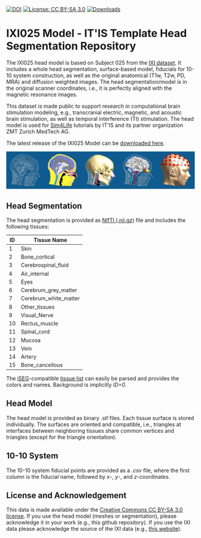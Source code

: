 [![DOI](https://zenodo.org/badge/566711963.svg)](https://zenodo.org/badge/latestdoi/566711963)
[![License: CC BY-SA 3.0](https://img.shields.io/badge/License-CC%20BY%20SA%203.0-lightgrey.svg)](https://creativecommons.org/licenses/by-sa/3.0/)
[![Downloads](https://img.shields.io/github/downloads/ITISFoundation/IXI025/total.svg)](https://github.com/ITISFoundation/IXI025/releases)



# IXI025 Model - IT'IS Template Head Segmentation Repository

The IXI025 head model is based on Subject 025 from the [IXI dataset](https://brain-development.org/ixi-dataset/). It includes a whole head segmentation, surface-based model, fiducials for 10-10 system construction, as well as the original anatomical (T1w, T2w, PD, MRA) and diffusion weighted images. The head segmentation/model is in the original scanner coordinates, i.e., it is perfectly aligned with the magnetic resonance images.

This dataset is made public to support research in computational brain stimulation modeling, e.g., transcranial electric, magnetic, and acoustic brain stimulation, as well as temporal interference (TI) stimulation. The head model is used for [Sim4Life](https://zmt.swiss/sim4life/) tutorials by IT'IS and its partner organization ZMT Zurich MedTech AG.

The latest release of the IXI025 Model can be [downloaded here](https://github.com/ITISFoundation/IXI025/releases).

![Head segmentation and model](visuals/head_model.png)


## Head Segmentation

The head segmentation is provided as [NIfTI (.nii.gz)](https://brainder.org/2012/09/23/the-nifti-file-format) file and includes the following tissues:

| ID  | Tissue Name           |
| --- | --------------------- |
| 1   | Skin                  |
| 2   | Bone_cortical         |
| 3   | Cerebrospinal_fluid   |
| 4   | Air_internal          |
| 5   | Eyes                  |
| 6   | Cerebrum_grey_matter  |
| 7   | Cerebrum_white_matter |
| 8   | Other_tissues         |
| 9   | Visual_Nerve          |
| 10  | Rectus_muscle         |
| 11  | Spinal_cord           |
| 12  | Mucosa                |
| 13  | Vein                  |
| 14  | Artery                |
| 15  | Bone_cancellous       |

The [iSEG](https://github.com/ITISFoundation/osparc-iseg)-compatible [tissue list](IXI025-Guys-0852-SEG.txt) can easily be parsed and provides the colors and names. Background is implicitly *ID=0*.

## Head Model

The head model is provided as binary *.stl* files. Each tissue surface is stored individually. The surfaces are oriented and compatible, i.e., triangles at interfaces between neighboring tissues share common vertices and triangles (except for the triangle orientation).

## 10-10 System

The 10-10 system fiducial points are provided as a *.csv* file, where the first column is the fiducial name, followed by *x*-, *y*-, and *z*-coordinates.

## License and Acknowledgement

This data is made available under the [Creative Commons CC BY-SA 3.0 license](https://creativecommons.org/licenses/by-sa/3.0/legalcode). If you use the head model (meshes or segmentation), please acknowledge it in your work (e.g., this github repository).
If you use the IXI data please acknowledge the source of the IXI data (e.g., [this website](https://brain-development.org/ixi-dataset/)).
